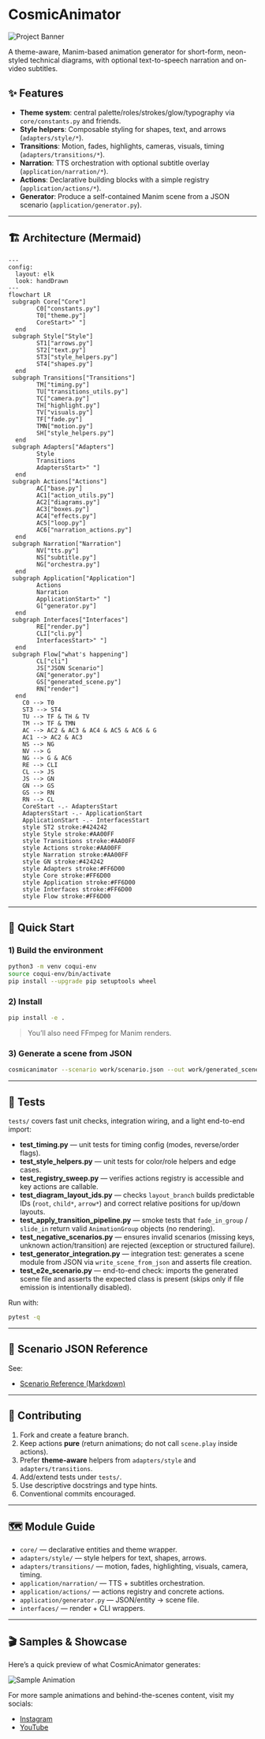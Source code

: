 # CosmicAnimator

![Project Banner](docs/banner.png)

A theme-aware, Manim-based animation generator for short-form, neon-styled technical diagrams, with optional text-to-speech narration and on-video subtitles.

## ✨ Features

- **Theme system**: central palette/roles/strokes/glow/typography via `core/constants.py` and friends.
- **Style helpers**: Composable styling for shapes, text, and arrows (`adapters/style/*`).
- **Transitions**: Motion, fades, highlights, cameras, visuals, timing (`adapters/transitions/*`).
- **Narration**: TTS orchestration with optional subtitle overlay (`application/narration/*`).
- **Actions**: Declarative building blocks with a simple registry (`application/actions/*`).
- **Generator**: Produce a self-contained Manim scene from a JSON scenario (`application/generator.py`).

---

## 🏗 Architecture (Mermaid)

```mermaid
---
config:
  layout: elk
  look: handDrawn
---
flowchart LR
 subgraph Core["Core"]
        C0["constants.py"]
        T0["theme.py"]
        CoreStart>" "]
  end
 subgraph Style["Style"]
        ST1["arrows.py"]
        ST2["text.py"]
        ST3["style_helpers.py"]
        ST4["shapes.py"]
  end
 subgraph Transitions["Transitions"]
        TM["timing.py"]
        TU["transitions_utils.py"]
        TC["camera.py"]
        TH["highlight.py"]
        TV["visuals.py"]
        TF["fade.py"]
        TMN["motion.py"]
        SH["style_helpers.py"]
  end
 subgraph Adapters["Adapters"]
        Style
        Transitions
        AdaptersStart>" "]
  end
 subgraph Actions["Actions"]
        AC["base.py"]
        AC1["action_utils.py"]
        AC2["diagrams.py"]
        AC3["boxes.py"]
        AC4["effects.py"]
        AC5["loop.py"]
        AC6["narration_actions.py"]
  end
 subgraph Narration["Narration"]
        NV["tts.py"]
        NS["subtitle.py"]
        NG["orchestra.py"]
  end
 subgraph Application["Application"]
        Actions
        Narration
        ApplicationStart>" "]
        G["generator.py"]
  end
 subgraph Interfaces["Interfaces"]
        RE["render.py"]
        CLI["cli.py"]
        InterfacesStart>" "]
  end
 subgraph Flow["what's happening"]
        CL["cli"]
        JS["JSON Scenario"]
        GN["generator.py"]
        GS["generated_scene.py"]
        RN["render"]
  end
    C0 --> T0
    ST3 --> ST4
    TU --> TF & TH & TV
    TM --> TF & TMN
    AC --> AC2 & AC3 & AC4 & AC5 & AC6 & G
    AC1 --> AC2 & AC3
    NS --> NG
    NV --> G
    NG --> G & AC6
    RE --> CLI
    CL --> JS
    JS --> GN
    GN --> GS
    GS --> RN
    RN --> CL
    CoreStart -.- AdaptersStart
    AdaptersStart -.- ApplicationStart
    ApplicationStart -.- InterfacesStart
    style ST2 stroke:#424242
    style Style stroke:#AA00FF
    style Transitions stroke:#AA00FF
    style Actions stroke:#AA00FF
    style Narration stroke:#AA00FF
    style GN stroke:#424242
    style Adapters stroke:#FF6D00
    style Core stroke:#FF6D00
    style Application stroke:#FF6D00
    style Interfaces stroke:#FF6D00
    style Flow stroke:#FF6D00
```

---

## 🚀 Quick Start

### 1) Build the environment 

```bash
python3 -m venv coqui-env
source coqui-env/bin/activate
pip install --upgrade pip setuptools wheel
```

### 2) Install

```bash
pip install -e .
```

> You’ll also need FFmpeg for Manim renders.

### 3) Generate a scene from JSON

```bash
cosmicanimator --scenario work/scenario.json --out work/generated_scene.py --render
```

---

## 🧪 Tests

`tests/` covers fast unit checks, integration wiring, and a light end-to-end import:

- **test_timing.py** — unit tests for timing config (modes, reverse/order flags).
- **test_style_helpers.py** — unit tests for color/role helpers and edge cases.
- **test_registry_sweep.py** — verifies actions registry is accessible and key actions are callable.
- **test_diagram_layout_ids.py** — checks `layout_branch` builds predictable IDs (`root`, `child*`, `arrow*`) and correct relative positions for up/down layouts.
- **test_apply_transition_pipeline.py** — smoke tests that `fade_in_group` / `slide_in` return valid `AnimationGroup` objects (no rendering).
- **test_negative_scenarios.py** — ensures invalid scenarios (missing keys, unknown action/transition) are rejected (exception or structured failure).
- **test_generator_integration.py** — integration test: generates a scene module from JSON via `write_scene_from_json` and asserts file creation.
- **test_e2e_scenario.py** — end-to-end check: imports the generated scene file and asserts the expected class is present (skips only if file emission is intentionally disabled).

Run with:

```bash
pytest -q
```

---

## 📜 Scenario JSON Reference

See:
- [Scenario Reference (Markdown)](docs/scenario-reference.md)

---

## 🤝 Contributing

1. Fork and create a feature branch.
2. Keep actions **pure** (return animations; do not call `scene.play` inside actions).
3. Prefer **theme-aware** helpers from `adapters/style` and `adapters/transitions`.
4. Add/extend tests under `tests/`.
5. Use descriptive docstrings and type hints.
6. Conventional commits encouraged.

---

## 🗺 Module Guide

- `core/` — declarative entities and theme wrapper.
- `adapters/style/` — style helpers for text, shapes, arrows.
- `adapters/transitions/` — motion, fades, highlighting, visuals, camera, timing.
- `application/narration/` — TTS + subtitles orchestration.
- `application/actions/` — actions registry and concrete actions.
- `application/generator.py` — JSON/entity → scene file.
- `interfaces/` — render + CLI wrappers.

---

## 🎬 Samples & Showcase

Here’s a quick preview of what CosmicAnimator generates:

![Sample Animation](docs/sample.gif)

For more sample animations and behind-the-scenes content, visit my socials:  

- [Instagram](https://www.instagram.com/_cosmicdeveloper?igsh=MW9rem41aG9sNjhmdg%3D%3D&utm_source=qr)  
- [YouTube](https://youtube.com/@cosmic.developer?si=nRzi9DqhKmy_86Yl)  
